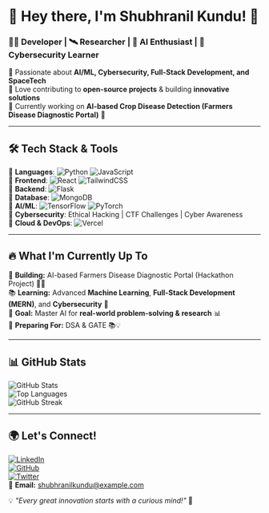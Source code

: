# 🚀 Hey there, I'm **Shubhranil Kundu**! 👋  
### **👨‍💻 Developer | 🛰 Researcher | 🤖 AI Enthusiast | 🔐 Cybersecurity Learner**  

🔹 Passionate about **AI/ML, Cybersecurity, Full-Stack Development, and SpaceTech**  
🔹 Love contributing to **open-source projects** & building **innovative solutions**  
🔹 Currently working on **AI-based Crop Disease Detection (Farmers Disease Diagnostic Portal)** 🌱  

---

## 🛠 **Tech Stack & Tools**
🔹 **Languages**: ![Python](https://img.shields.io/badge/Python-3776AB?style=for-the-badge&logo=python&logoColor=white) ![JavaScript](https://img.shields.io/badge/JavaScript-F7DF1E?style=for-the-badge&logo=javascript&logoColor=black)  
🔹 **Frontend**: ![React](https://img.shields.io/badge/React-20232A?style=for-the-badge&logo=react&logoColor=61DAFB) ![TailwindCSS](https://img.shields.io/badge/TailwindCSS-38B2AC?style=for-the-badge&logo=tailwind-css&logoColor=white)  
🔹 **Backend**: ![Flask](https://img.shields.io/badge/Flask-000000?style=for-the-badge&logo=flask&logoColor=white)  
🔹 **Database**: ![MongoDB](https://img.shields.io/badge/MongoDB-47A248?style=for-the-badge&logo=mongodb&logoColor=white)  
🔹 **AI/ML**: ![TensorFlow](https://img.shields.io/badge/TensorFlow-FF6F00?style=for-the-badge&logo=tensorflow&logoColor=white) ![PyTorch](https://img.shields.io/badge/PyTorch-EE4C2C?style=for-the-badge&logo=pytorch&logoColor=white)  
🔹 **Cybersecurity**: Ethical Hacking | CTF Challenges | Cyber Awareness  
🔹 **Cloud & DevOps**: ![Vercel](https://img.shields.io/badge/Vercel-000000?style=for-the-badge&logo=vercel&logoColor=white)  

---

## 🔥 **What I'm Currently Up To**
🚀 **Building:** AI-based Farmers Disease Diagnostic Portal (Hackathon Project) 🌾🤖  
📚 **Learning:** Advanced **Machine Learning**, **Full-Stack Development (MERN)**, and **Cybersecurity** 🔐  
🎯 **Goal:** Master AI for **real-world problem-solving & research** 📊  
📖 **Preparing For:** DSA & GATE 📚💡  

---

## 📊 **GitHub Stats**
![GitHub Stats](https://github-readme-stats.vercel.app/api?username=shubhranilkundu&show_icons=true&theme=radical)  
![Top Languages](https://github-readme-stats.vercel.app/api/top-langs/?username=shubhranilkundu&layout=compact&theme=tokyonight)  
![GitHub Streak](https://github-readme-streak-stats.herokuapp.com/?user=shubhranilkundu&theme=dark)  

---

## 🌍 **Let's Connect!**
[![LinkedIn](https://img.shields.io/badge/LinkedIn-0077B5?style=for-the-badge&logo=linkedin&logoColor=white)](https://www.linkedin.com/in/shubhranilkundu/)  
[![GitHub](https://img.shields.io/badge/GitHub-181717?style=for-the-badge&logo=github&logoColor=white)](https://github.com/shubhranilkundu)  
[![Twitter](https://img.shields.io/badge/Twitter-1DA1F2?style=for-the-badge&logo=twitter&logoColor=white)](https://twitter.com/yourusername)  
📧 **Email:** shubhranilkundu@example.com  

💡 *"Every great innovation starts with a curious mind!"* 🚀  
